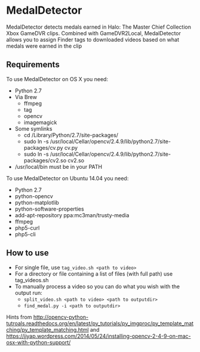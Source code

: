 MedalDetector
=============

MedalDetector detects medals earned in Halo: The Master Chief Collection Xbox 
GameDVR clips. Combined with GameDVR2Local, MedalDetector allows you to assign
Finder tags to downloaded videos based on what medals were earned in the clip

Requirements
------------

To use MedalDetector on OS X you need:

* Python 2.7
* Via Brew
  * ffmpeg
  * tag
  * opencv
  * imagemagick
* Some symlinks
  * cd /Library/Python/2.7/site-packages/
  * sudo ln -s /usr/local/Cellar/opencv/2.4.9/lib/python2.7/site-packages/cv.py cv.py
  * sudo ln -s /usr/local/Cellar/opencv/2.4.9/lib/python2.7/site-packages/cv2.so cv2.so
* /usr/local/bin must be in your PATH

To use MedalDetector on Ubuntu 14.04 you need:

* Python 2.7
* python-opencv
* python-matplotlib
* python-software-properties
* add-apt-repository ppa:mc3man/trusty-media
* ffmpeg
* php5-curl
* php5-cli

How to use
----------

* For single file, use `tag_video.sh <path to video>`
* For a directory or file containing a list of files (with full path) use tag_videos.sh
* To manually process a video so you can do what you wish with the output run:
  * `split_video.sh <path to video> <path to outputdir>`
  * `find_medal.py -i <path to outputdir>`

Hints from <http://opencv-python-tutroals.readthedocs.org/en/latest/py_tutorials/py_imgproc/py_template_matching/py_template_matching.html> and <https://jjyap.wordpress.com/2014/05/24/installing-opencv-2-4-9-on-mac-osx-with-python-support/>

